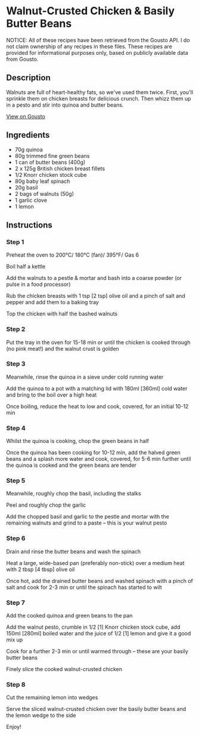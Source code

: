 # Walnut-Crusted Chicken & Basily Butter Beans

NOTICE: All of these recipes have been retrieved from the Gousto API. I do not claim ownership of any recipes in these files. These recipes are provided for informational purposes only, based on publicly available data from Gousto.

## Description

Walnuts are full of heart-healthy fats, so we've used them twice. First, you'll sprinkle them on chicken breasts for delicious crunch. Then whizz them up in a pesto and stir into quinoa and butter beans.

[View on Gousto](https://www.gousto.co.uk/recipes/cookbook/walnut-crusted-chicken-basily-butter-beans)

## Ingredients

- 70g quinoa
- 80g trimmed fine green beans
- 1 can of butter beans (400g)
- 2 x 125g British chicken breast fillets
- 1/2 Knorr chicken stock cube
- 80g baby leaf spinach
- 20g basil
- 2 bags of walnuts (50g)
- 1 garlic clove
- 1 lemon

## Instructions


### Step 1

Preheat the oven to 200°C/ 180°C (fan)/ 395°F/ Gas 6

Boil half a kettle

Add the walnuts to a pestle & mortar and bash into a coarse powder (or pulse in a food processor)

Rub the chicken breasts with 1 tsp <span class="text-danger">[2 tsp]</span> olive oil and a pinch of salt and pepper and add them to a baking tray

Top the chicken with half the bashed walnuts


### Step 2

Put the tray in the oven for 15-18 min or until the chicken is cooked through (no pink meat!) and the walnut crust is golden


### Step 3

Meanwhile, rinse the quinoa in a sieve under cold running water

Add the quinoa to a pot with a matching lid with 180ml <span class="text-danger">[360ml]</span> cold water and bring to the boil over a high heat

Once boiling, reduce the heat to low and cook, covered, for an initial 10-12 min


### Step 4

Whilst the quinoa is cooking, chop the green beans in half

Once the quinoa has been cooking for 10-12 min, add the halved green beans and a splash more water and cook, covered, for 5-6 min further until the quinoa is cooked and the green beans are tender


### Step 5

Meanwhile, roughly chop the basil, including the stalks

Peel and roughly chop the garlic

Add the chopped basil and garlic to the pestle and mortar with the remaining walnuts and grind to a paste – this is your walnut pesto


### Step 6

Drain and rinse the butter beans and wash the spinach

Heat a large, wide-based pan (preferably non-stick) over a medium heat with 2 tbsp <span class="text-danger">[4 tbsp] </span>olive oil

Once hot, add the drained butter beans and washed spinach with a pinch of salt and cook for 2-3 min or until the spinach has started to wilt


### Step 7

Add the cooked quinoa and green beans to the pan

Add the walnut pesto, crumble in 1/2 <span class="text-danger">[1]</span> Knorr chicken stock cube, add 150ml<span class="text-danger"> [280ml]</span> boiled water and the juice of 1/2<span class="text-danger"> [1] </span>lemon and give it a good mix up

Cook for a further 2-3 min or until warmed through – these are your basily butter beans

Finely slice the cooked walnut-crusted chicken

### Step 8

Cut the remaining lemon into wedges

Serve the sliced walnut-crusted chicken over the basily butter beans and the lemon wedge to the side

Enjoy!

